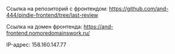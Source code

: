 Ссылка на репозиторий с фронтендом: https://github.com/and-444/pindie-frontend/tree/last-review

Ссылка на домен фронтенда: https://and-frontend.nomoredomainswork.ru/

IP-адрес: 158.160.147.77
